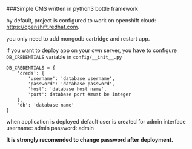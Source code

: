###Simple CMS written in python3 bottle framework

by default, project is configured to work on openshift cloud: https://openshift.redhat.com.

you only need to add mongodb cartridge and restart app.


if you want to deploy app on your own server, you have to configure ```DB_CREDENTIALS``` variable
in ```config/__init__.py```

```
DB_CREDENTIALS = {
    'creds': {
        'username': 'database username',
        'password': 'database password',
        'host': 'database host name',
        'port': database port #must be integer
    },
    'db': 'database name'
}
```

when application is deployed default user is created for admin interface
username: admin
password: admin

**It is strongly recomended to change password after deployment.**


